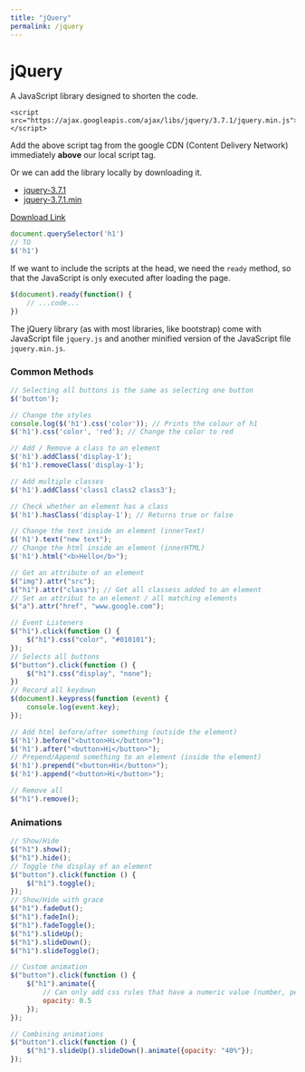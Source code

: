 ```yaml
---
title: "jQuery"
permalink: /jquery
---
```


# jQuery

A JavaScript library designed to shorten the code.

    <script src="https://ajax.googleapis.com/ajax/libs/jquery/3.7.1/jquery.min.js"></script>

Add the above script tag from the google CDN (Content Delivery Network) immediately **above** our local script tag.

Or we can add the library locally by downloading it.

* [jquery-3.7.1](./jquery-3.7.1.js)
* [jquery-3.7.1.min](./jquery-3.7.1.min.js)

[Download Link](https://jquery.com/download/)

```javascript 
document.querySelector('h1')
// TO
$('h1')
```

If we want to include the scripts at the head, we need the `ready` method, so that the JavaScript is only executed after loading the page.

```javascript
$(document).ready(function() {
    // ...code...
})
```

The jQuery library (as with most libraries, like bootstrap) come with  JavaScript file `jquery.js` and another minified version of the JavaScript file `jquery.min.js`.

### Common Methods

```javascript 
// Selecting all buttons is the same as selecting one button
$('button');
```
```javascript 
// Change the styles
console.log($('h1').css('color')); // Prints the colour of h1
$('h1').css('color', 'red'); // Change the color to red
```
```javascript 
// Add / Remove a class to an element
$('h1').addClass('display-1');
$('h1').removeClass('display-1');

// Add multiple classes
$('h1').addClass('class1 class2 class3');

// Check whether an element has a class
$('h1').hasClass('display-1'); // Returns true or false
```
```javascript 
// Change the text inside an element (innerText)
$('h1').text("new text");
// Change the html inside an element (innerHTML)
$('h1').html("<b>Hello</b>");
```
```javascript 
// Get an attribute of an element
$("img").attr("src");
$("h1").attr("class"); // Get all classess added to an element
// Set an attribut to an element / all matching elements
$("a").attr("href", "www.google.com");
```
```javascript 
// Event Listeners
$("h1").click(function () {
    $("h1").css("color", "#010101");
});
// Selects all buttons
$("button").click(function () {
    $("h1").css("display", "none");
})
// Record all keydown
$(document).keypress(function (event) {
    console.log(event.key);
});
```
```javascript 
// Add html before/after something (outside the element)
$('h1').before("<button>Hi</button>");
$('h1').after("<button>Hi</button>");
// Prepend/Append something to an element (inside the element)
$('h1').prepend("<button>Hi</button>");
$('h1').append("<button>Hi</button>");
```
```javascript 
// Remove all
$("h1").remove();
```

### Animations

```javascript 
// Show/Hide
$("h1").show();
$("h1").hide();
// Toggle the display of an element
$("button").click(function () {
    $("h1").toggle();
});
// Show/Hide with grace
$("h1").fadeOut();
$("h1").fadeIn();
$("h1").fadeToggle();
$("h1").slideUp();
$("h1").slideDown();
$("h1").slideToggle();
```
```javascript 
// Custom animation
$("button").click(function () {
    $("h1").animate({
        // Can only add css rules that have a numeric value (number, percentage etc.)
        opacity: 0.5
    });
});
```
```javascript 
// Combining animations
$("button").click(function () {
    $("h1").slideUp().slideDown().animate({opacity: "40%"});
});
```
